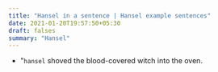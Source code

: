 ```yaml
---
title: "Hansel in a sentence | Hansel example sentences"
date: 2021-01-20T19:57:50+05:30
draft: falses
summary: "Hansel"
---
```

- "`hansel` shoved the blood-covered witch into the oven.
                 

